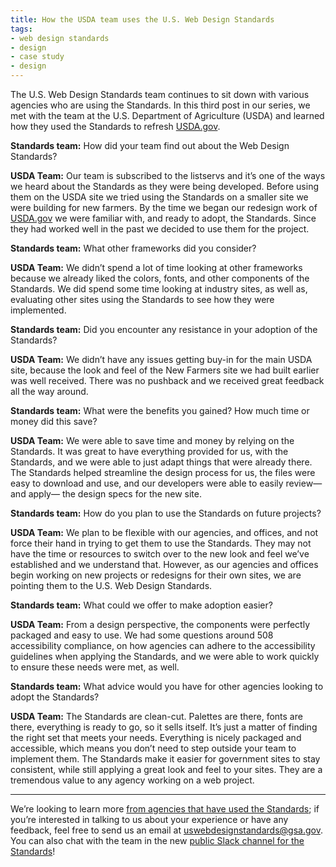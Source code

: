 ```yaml
---
title: How the USDA team uses the U.S. Web Design Standards
tags:
- web design standards
- design
- case study
- design
---
```

The U.S. Web Design Standards team continues to sit down with various agencies who are using the Standards. In this third post in our series, we met with the team at the U.S. Department of Agriculture (USDA) and learned how they used the Standards to refresh [USDA.gov](https://usda.gov).

**Standards team:** How did your team find out about the Web Design Standards?

**USDA Team:** Our team is subscribed to the listservs and it’s one of the ways we heard about the Standards as they were being developed. Before using them on the USDA site we tried using the Standards on a smaller site we were building for new farmers. By the time we began our redesign work of [USDA.gov](https://usda.gov) we were familiar with, and ready to adopt, the Standards. Since they had worked well in the past we decided to use them for the project.

**Standards team:** What other frameworks did you consider?

**USDA Team:** We didn’t spend a lot of time looking at other frameworks because we already liked the colors, fonts, and other components of the Standards. We did spend some time looking at industry sites, as well as, evaluating other sites using the Standards to see how they were implemented.

**Standards team:** Did you encounter any resistance in your adoption of the Standards?

**USDA Team:** We didn’t have any issues getting buy-in for the main USDA site, because the look and feel of the New Farmers site we had built earlier was well received. There was no pushback and we received great feedback all the way around.

**Standards team:** What were the benefits you gained? How much time or money did this save?

**USDA Team:** We were able to save time and money by relying on the Standards. It was great to have everything provided for us, with the Standards, and we were able to just adapt things that were already there. The Standards helped streamline the design process for us, the files were easy to download and use, and our developers were able to easily review—and apply— the design specs for the new site.

**Standards team:** How do you plan to use the Standards on future projects?

**USDA Team:** We plan to be flexible with our agencies, and offices, and not force their hand in trying to get them to use the Standards. They may not have the time or resources to switch over to the new look and feel we’ve established and we understand that. However, as our agencies and offices begin working on new projects or redesigns for their own sites, we are pointing them to the U.S. Web Design Standards.

**Standards team:** What could we offer to make adoption easier?

**USDA Team:** From a design perspective, the components were perfectly packaged and easy to use. We had some questions around 508 accessibility compliance, on how agencies can adhere to the accessibility guidelines when applying the Standards, and we were able to work quickly to ensure these needs were met, as well.

**Standards team:** What advice would you have for other agencies looking to adopt the Standards?

**USDA Team:** The Standards are clean-cut. Palettes are there, fonts are there, everything is ready to go, so it sells itself. It’s just a matter of finding the right set that meets your needs. Everything is nicely packaged and accessible, which means you don’t need to step outside your team to implement them. The Standards make it easier for government sites to stay consistent, while still applying a great look and feel to your sites. They are a tremendous value to any agency working on a web project.

---

We’re looking to learn more [from agencies that have used the Standards](/getting-started/showcase/); if you’re interested in talking to us about your experience or have any feedback, feel free to send us an email at [uswebdesignstandards@gsa.gov](mailto:uswebdesignstandards@gsa.gov). You can also chat with the team in the new [public Slack channel for the Standards](https://chat.18f.gov/)!
